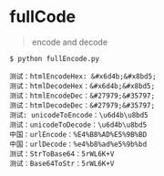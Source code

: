 # fullCode
>encode and decode

`$ python fullEncode.py`
```
测试：htmlEncodeHex: &#x6d4b;&#x8bd5;
测试：htmlDecodeHex：&#x6d4b;&#x8bd5;
测试：htmlEncodeDec：&#27979;&#35797;
测试：htmlDecodeDec：&#27979;&#35797;
测试: unicodeToEncode：\u6d4b\u8bd5
测试：unicodeToDecode：\u6d4b\u8bd5
中国：urlEncode：%E4%B8%AD%E5%9B%BD
中国：urlDecode：%e4%b8%ad%e5%9b%bd
测试：StrToBase64：5rWL6K+V
测试：Base64ToStr：5rWL6K+V
```
